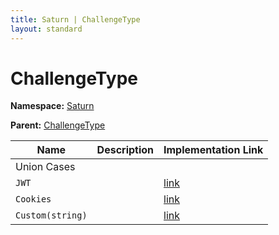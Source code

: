 ```yaml
---
title: Saturn | ChallengeType
layout: standard
---
```


# ChallengeType

**Namespace:** [Saturn](./saturn.html)

**Parent:** [ChallengeType](./saturn-challengetype.html)

| Name             | Description | Implementation Link                                                                               |
|------------------|-------------|---------------------------------------------------------------------------------------------------|
| Union Cases      |             |                                                                                                   |
| `JWT`            |             | [link](https://github.com/SaturnFramework/Saturn/tree/master/src/Saturn/Authentication.fs#L13-13) |
| `Cookies`        |             | [link](https://github.com/SaturnFramework/Saturn/tree/master/src/Saturn/Authentication.fs#L14-14) |
| `Custom(string)` |             | [link](https://github.com/SaturnFramework/Saturn/tree/master/src/Saturn/Authentication.fs#L15-15) |
